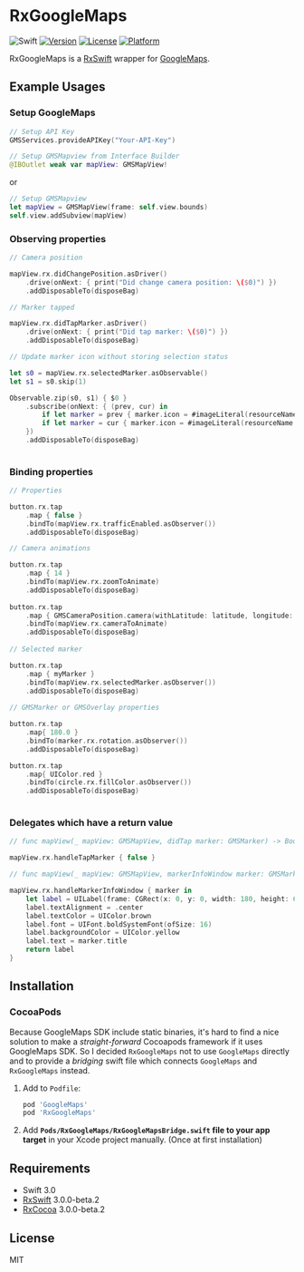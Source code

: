 # RxGoogleMaps
![Swift](https://img.shields.io/badge/Swift-3.0-orange.svg)
[![Version](https://img.shields.io/cocoapods/v/RxGoogleMaps.svg?style=flat)](http://cocoapods.org/pods/RxGoogleMaps)
[![License](https://img.shields.io/cocoapods/l/RxGoogleMaps.svg?style=flat)](http://cocoapods.org/pods/RxGoogleMaps)
[![Platform](https://img.shields.io/cocoapods/p/RxGoogleMaps.svg?style=flat)](http://cocoapods.org/pods/RxGoogleMaps)


RxGoogleMaps is a [RxSwift](https://github.com/ReactiveX/RxSwift) wrapper for [GoogleMaps](https://developers.google.com/maps/documentation/ios-sdk/).

## Example Usages

### Setup GoogleMaps
```swift
// Setup API Key
GMSServices.provideAPIKey("Your-API-Key")
```


```swift
// Setup GMSMapview from Interface Builder
@IBOutlet weak var mapView: GMSMapView!
```
or
```swift
// Setup GMSMapview
let mapView = GMSMapView(frame: self.view.bounds)
self.view.addSubview(mapView)
```

### Observing properties
```swift
// Camera position

mapView.rx.didChangePosition.asDriver()
    .drive(onNext: { print("Did change camera position: \($0)") })
    .addDisposableTo(disposeBag)

// Marker tapped

mapView.rx.didTapMarker.asDriver()
    .drive(onNext: { print("Did tap marker: \($0)") })
    .addDisposableTo(disposeBag)

// Update marker icon without storing selection status

let s0 = mapView.rx.selectedMarker.asObservable()
let s1 = s0.skip(1)

Observable.zip(s0, s1) { $0 }
    .subscribe(onNext: { (prev, cur) in
        if let marker = prev { marker.icon = #imageLiteral(resourceName: "marker_normal") }
        if let marker = cur { marker.icon = #imageLiteral(resourceName: "marker_selected") }
    })
    .addDisposableTo(disposeBag)
                
```

### Binding properties
```Swift
// Properties

button.rx.tap
    .map { false }
    .bindTo(mapView.rx.trafficEnabled.asObserver())
    .addDisposableTo(disposeBag)

// Camera animations

button.rx.tap
    .map { 14 }
    .bindTo(mapView.rx.zoomToAnimate)
    .addDisposableTo(disposeBag)
            
button.rx.tap
    .map { GMSCameraPosition.camera(withLatitude: latitude, longitude: longitude, zoom: 8, bearing: 10, viewingAngle: 30) }
    .bindTo(mapView.rx.cameraToAnimate)
    .addDisposableTo(disposeBag)
    
// Selected marker

button.rx.tap
    .map { myMarker }
    .bindTo(mapView.rx.selectedMarker.asObserver())
    .addDisposableTo(disposeBag)
    
// GMSMarker or GMSOverlay properties

button.rx.tap
    .map{ 180.0 }
    .bindTo(marker.rx.rotation.asObserver())
    .addDisposableTo(disposeBag)

button.rx.tap
    .map{ UIColor.red }
    .bindTo(circle.rx.fillColor.asObserver())
    .addDisposableTo(disposeBag)
    
```

### Delegates which have a return value
```Swift
// func mapView(_ mapView: GMSMapView, didTap marker: GMSMarker) -> Bool

mapView.rx.handleTapMarker { false }

// func mapView(_ mapView: GMSMapView, markerInfoWindow marker: GMSMarker) -> UIView?

mapView.rx.handleMarkerInfoWindow { marker in
    let label = UILabel(frame: CGRect(x: 0, y: 0, width: 180, height: 60))
    label.textAlignment = .center
    label.textColor = UIColor.brown
    label.font = UIFont.boldSystemFont(ofSize: 16)
    label.backgroundColor = UIColor.yellow
    label.text = marker.title
    return label
}

```

## Installation

### CocoaPods
Because GoogleMaps SDK include static binaries, it's hard to find a nice solution to make a *straight-forward* Cocoapods framework if it uses GoogleMaps SDK. So I decided ``RxGoogleMaps`` not to use ``GoogleMaps`` directly and to provide a *bridging* swift file which connects ``GoogleMaps`` and ``RxGoogleMaps`` instead.

1. Add to `Podfile`:

    ```ruby
    pod 'GoogleMaps'
    pod 'RxGoogleMaps'
    ```
2. Add **``Pods/RxGoogleMaps/RxGoogleMapsBridge.swift`` file to your app target** in your Xcode project manually. (Once at first installation)

## Requirements

- Swift 3.0
- [RxSwift](https://github.com/ReactiveX/RxSwift) 3.0.0-beta.2
- [RxCocoa](https://github.com/ReactiveX/RxSwift) 3.0.0-beta.2

## License

MIT
